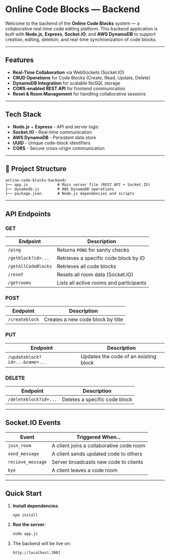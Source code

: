 # Online Code Blocks — Backend

Welcome to the backend of the **Online Code Blocks** system — a collaborative real-time code editing platform.
This backend application is built with **Node.js**, **Express**, **Socket.IO**, and **AWS DynamoDB** to support creation, editing, deletion, and real-time synchronization of code blocks.

---

## Features

* **Real-Time Collaboration** via WebSockets (Socket.IO)
* **CRUD Operations** for Code Blocks (Create, Read, Update, Delete)
* **DynamoDB Integration** for scalable NoSQL storage
* **CORS-enabled REST API** for frontend communication
* **Reset & Room Management** for handling collaborative sessions

---

## Tech Stack

* **Node.js** + **Express** - API and server logic
* **Socket.IO** - Real-time communication
* **AWS DynamoDB** - Persistent data store
* **UUID** - Unique code-block identifiers
* **CORS** - Secure cross-origin communication

---

## 📁 Project Structure

```
online-code-blocks-backend/
├── app.js             # Main server file (REST API + Socket.IO)
├── dynamodb.js        # AWS DynamoDB operations
├── package.json       # Node.js dependencies and scripts
```

---

## API Endpoints

### GET

| Endpoint            | Description                             |
| ------------------- | --------------------------------------- |
| `/ping`             | Returns `PONG` for sanity checks        |
| `/getblock?id=...`  | Retrieves a specific code block by ID   |
| `/getAllCodeBlocks` | Retrieves all code blocks               |
| `/reset`            | Resets all room data (Socket.IO)        |
| `/getrooms`         | Lists all active rooms and participants |

### POST

| Endpoint       | Description                       |
| -------------- | --------------------------------- |
| `/createblock` | Creates a new code block by title |

### PUT

| Endpoint                       | Description                           |
| ------------------------------ | ------------------------------------- |
| `/updateblock?id=...&name=...` | Updates the code of an existing block |

### DELETE

| Endpoint              | Description                   |
| --------------------- | ----------------------------- |
| `/deleteblock?id=...` | Deletes a specific code block |

---

## Socket.IO Events

| Event             | Triggered When...                        |
| ----------------- | ---------------------------------------- |
| `join_room`       | A client joins a collaborative code room |
| `send_message`    | A client sends updated code to others    |
| `recieve_message` | Server broadcasts new code to clients    |
| `bye`             | A client leaves a code room              |

---

## Quick Start

1. **Install dependencies**:

   ```bash
   npm install
   ```

2. **Run the server**:

   ```bash
   node app.js
   ```

3. The backend will be live on:

   ```
   http://localhost:3001
   ```
